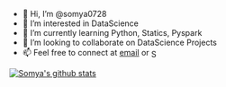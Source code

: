 - 👋 Hi, I’m @somya0728
- 👀 I’m interested in DataScience
- 🌱 I’m currently learning Python, Statics, Pyspark
- 💞️ I’m looking to collaborate on DataScience Projects
- 📫 Feel free to connect at [email](mailto:somyasingh018j@gmail.com) or <a href="https://www.linkedin.com/in/somyasingh0728/">
  <img valign='middle' alt="Somya's LinkedIN" width="15px" src="https://raw.githubusercontent.com/peterthehan/peterthehan/master/assets/linkedin.svg" />  
  
  
  

![Somya's github stats](https://github-readme-stats.vercel.app/api?username=somya0728)
 
  
   
<!---
somya0728/somya0728 is a ✨ special ✨ repository because its `README.md` (this file) appears on your GitHub profile.
You can click the Preview link to take a look at your changes.
--->
